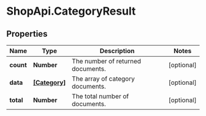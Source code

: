 # ShopApi.CategoryResult

## Properties
Name | Type | Description | Notes
------------ | ------------- | ------------- | -------------
**count** | **Number** | The number of returned documents. | [optional] 
**data** | [**[Category]**](Category.md) | The array of category documents. | [optional] 
**total** | **Number** | The total number of documents. | [optional] 
